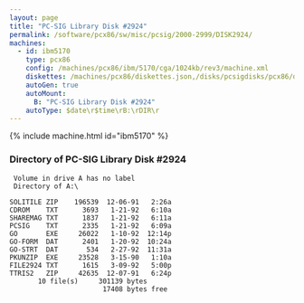 ```yaml
---
layout: page
title: "PC-SIG Library Disk #2924"
permalink: /software/pcx86/sw/misc/pcsig/2000-2999/DISK2924/
machines:
  - id: ibm5170
    type: pcx86
    config: /machines/pcx86/ibm/5170/cga/1024kb/rev3/machine.xml
    diskettes: /machines/pcx86/diskettes.json,/disks/pcsigdisks/pcx86/diskettes.json
    autoGen: true
    autoMount:
      B: "PC-SIG Library Disk #2924"
    autoType: $date\r$time\rB:\rDIR\r
---
```


{% include machine.html id="ibm5170" %}

### Directory of PC-SIG Library Disk #2924

     Volume in drive A has no label
     Directory of A:\

    SOLITILE ZIP    196539  12-06-91   2:26a
    CDROM    TXT      3693   1-21-92   6:10a
    SHAREMAG TXT      1837   1-21-92   6:11a
    PCSIG    TXT      2335   1-21-92   6:09a
    GO       EXE     26022   1-10-92  12:14p
    GO-FORM  DAT      2401   1-20-92  10:24a
    GO-STRT  DAT       534   2-27-92  11:31a
    PKUNZIP  EXE     23528   3-15-90   1:10a
    FILE2924 TXT      1615   3-09-92   5:00p
    TTRIS2   ZIP     42635  12-07-91   6:24p
           10 file(s)     301139 bytes
                           17408 bytes free
